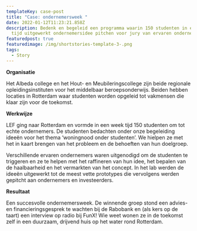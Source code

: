 ```yaml
---
templateKey: case-post
title: "Case: ondernemersweek "
date: 2022-01-12T11:23:21.858Z
description: Bedenk en begeleid een programma waarin 150 studenten in een week
  tijd uitgewerkt ondernemersidee pitchen voor jury van ervaren ondernemers.
featuredpost: true
featuredimage: /img/shortstories-template-3-.png
tags:
  - Story
---
```

**Organisatie** 

Het Albeda college en het Hout- en Meubileringscollege zijn beide regionale opleidingsinstituten voor het middelbaar beroepsonderwijs. Beiden hebben locaties in Rotterdam waar studenten worden opgeleid tot vakmensen die klaar zijn voor de toekomst. 

**Werkwijze**

LEF ging naar Rotterdam en vormde in een week tijd 150 studenten om tot echte ondernemers. De studenten bedachten onder onze begeleiding ideeën voor het thema ‘woningnood onder studenten’. We hielpen ze met het in kaart brengen van het probleem en de behoeften van hun doelgroep. 

Verschillende ervaren ondernemers waren uitgenodigd om de studenten te triggeren en ze te helpen met het raffineren van hun idee, het bepalen van de haalbaarheid en het vermarkten van het concept. In het lab werden de ideeën uitgewerkt tot de meest vette prototypes die vervolgens werden gepitcht aan ondernemers en investeerders. 

**Resultaat**

Een succesvolle ondernemersweek. De winnende groep stond een advies- en financieringsgesprek te wachten bij de Rabobank en (als kers op de taart) een interview op radio bij FunX! Wie weet wonen ze in de toekomst zelf in een duurzaam, drijvend huis op het water rond Rotterdam.